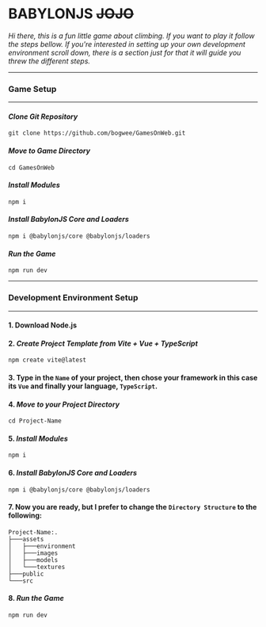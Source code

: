 # BABYLONJS ~~JOJO~~ 

_Hi there, this is a fun little game about climbing. If you want to play it follow the steps bellow. If you're interested in setting up your own development environment scroll down, there is a section just for that it will guide you threw the different steps._

***
### **Game Setup**
***

#### _Clone Git Repository_
``` 
git clone https://github.com/bogwee/GamesOnWeb.git
```

#### _Move to Game Directory_
```
cd GamesOnWeb
```

#### _Install Modules_
```
npm i
```

#### _Install BabylonJS Core and Loaders_
```
npm i @babylonjs/core @babylonjs/loaders
```

#### _Run the Game_
```
npm run dev
```

***
### **Development Environment Setup**
***

#### 1. Download Node.js

#### 2. _Create Project Template from Vite + Vue + TypeScript_
``` 
npm create vite@latest
```

#### 3. Type in the `Name` of your project, then chose your framework in this case its `Vue` and finally your language, `TypeScript`.

#### 4. _Move to your Project Directory_
```
cd Project-Name
```

#### 5. _Install Modules_
```
npm i
```

#### 6. _Install BabylonJS Core and Loaders_
```
npm i @babylonjs/core @babylonjs/loaders
```

#### 7. Now you are ready, but I prefer to change the `Directory Structure` to the following:
```
Project-Name:.
├───assets
│   ├───environment
│   ├───images
│   ├───models
│   └───textures
├───public
└───src
```

#### 8. _Run the Game_
```
npm run dev
```
